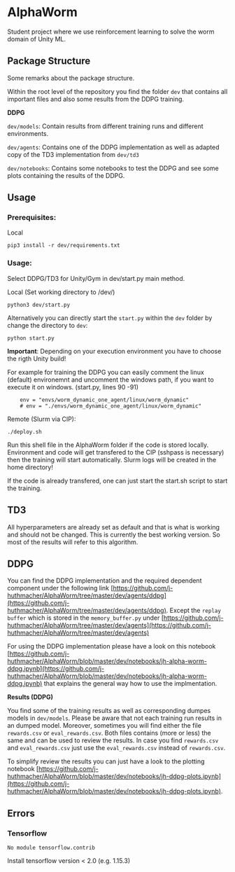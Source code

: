 # AlphaWorm
Student project where we use reinforcement learning to solve the worm domain of Unity ML.

## Package Structure
Some remarks about the package structure.

Within the root level of the repository you find the folder `dev` that contains all important files and also some results from the DDPG training.

**DDPG**

`dev/models`: Contain results from different training runs and different environments.

`dev/agents`: Contains one of the DDPG implementation as well as adapted copy of the TD3 implementation from `dev/td3`

`dev/notebooks`: Contains some notebooks to test the DDPG and see some plots containing the results of the DDPG.

## Usage
### Prerequisites:
Local
```
pip3 install -r dev/requirements.txt
```
### Usage:
Select DDPG/TD3 for Unity/Gym in dev/start.py main method.

Local (Set working directory to /dev/)
```
python3 dev/start.py
```

Alternatively you can directly start the `start.py` within the `dev` folder by change the directory to `dev`:

```
python start.py
```

**Important**: Depending on your execution environment you have to choose the rigth Unity build!

For example for training the DDPG you can easily comment the linux (default) environemnt and uncomment the windows path, if you want to execute it on windows.
(start.py, lines 90 -91)

```
    env = "envs/worm_dynamic_one_agent/linux/worm_dynamic"
    # env = "./envs/worm_dynamic_one_agent/linux/worm_dynamic"
```

Remote (Slurm via CIP):
```
./deploy.sh
```
Run this shell file in the AlphaWorm folder if the code is stored locally.
Environment and code will get transfered to the CIP (sshpass is necessary) then the training will start automatically.
Slurm logs will be created in the home directory!

If the code is already transfered, one can just start the start.sh script to start the training.

## TD3
All hyperparameters are already set as default and that is what is working and should not be changed. This is currently the best working version.
So most of the results will refer to this algorithm.

## DDPG
You can find the DDPG implementation and the required dependent component under the following link [https://github.com/j-huthmacher/AlphaWorm/tree/master/dev/agents/ddpg](https://github.com/j-huthmacher/AlphaWorm/tree/master/dev/agents/ddpg). Except the `replay buffer` which is stored in the `memory_buffer.py` under [https://github.com/j-huthmacher/AlphaWorm/tree/master/dev/agents](https://github.com/j-huthmacher/AlphaWorm/tree/master/dev/agents)

For using the DDPG implementation please have a look on this notebook [https://github.com/j-huthmacher/AlphaWorm/blob/master/dev/notebooks/jh-alpha-worm-ddpg.ipynb](https://github.com/j-huthmacher/AlphaWorm/blob/master/dev/notebooks/jh-alpha-worm-ddpg.ipynb) that explains the general way how to use the implmentation.

**Results (DDPG)**

You find some of the training results as well as corresponding dumpes models in `dev/models`. Please be aware that not each training run results in an dumped model. Moreover, sometimes you will find either the file `rewards.csv` or `eval_rewards.csv`. Both files contains (more or less) the same and can be used to review the results. In case you find `rewards.csv` and `eval_rewards.csv` just use the `eval_rewards.csv` instead of `rewards.csv`.

To simplify review the results you can just have a look to the plotting notebook [https://github.com/j-huthmacher/AlphaWorm/blob/master/dev/notebooks/jh-ddpg-plots.ipynb](https://github.com/j-huthmacher/AlphaWorm/blob/master/dev/notebooks/jh-ddpg-plots.ipynb). 

## Errors
### Tensorflow
```
No module tensorflow.contrib
```
Install tensorflow version < 2.0 (e.g. 1.15.3)
